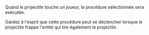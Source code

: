 Quand le projectile touche un joueur, la procédure sélectionnée sera exécutée.

Gardez à l'esprit que cette procédure peut se déclencher lorsque le projectile frappe l'entité qui tire également le projectile.